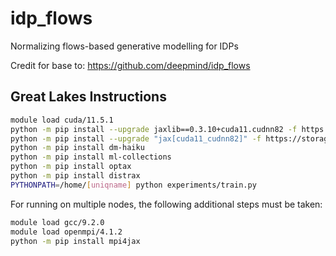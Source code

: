 # idp_flows
Normalizing flows-based generative modelling for IDPs

Credit for base to: https://github.com/deepmind/idp_flows

## Great Lakes Instructions

```bash
module load cuda/11.5.1
python -m pip install --upgrade jaxlib==0.3.10+cuda11.cudnn82 -f https://storage.googleapis.com/jax-releases/jax_cuda_releases.html
python -m pip install --upgrade "jax[cuda11_cudnn82]" -f https://storage.googleapis.com/jax-releases/jax_cuda_releases.html
python -m pip install dm-haiku
python -m pip install ml-collections
python -m pip install optax
python -m pip install distrax
PYTHONPATH=/home/[uniqname] python experiments/train.py
```

For running on multiple nodes, the following additional steps must be taken:

```bash
module load gcc/9.2.0
module load openmpi/4.1.2
python -m pip install mpi4jax
```